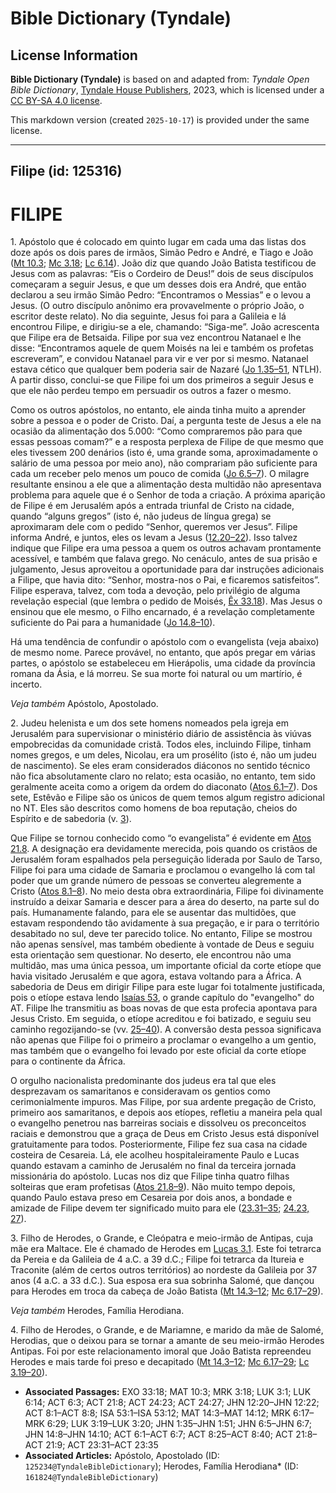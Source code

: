 # Bible Dictionary (Tyndale)

## License Information

**Bible Dictionary (Tyndale)** is based on and adapted from: _Tyndale Open Bible Dictionary_, [Tyndale House Publishers](https://tyndaleopenresources.com/), 2023, which is licensed under a [CC BY-SA 4.0 license](https://creativecommons.org/licenses/by-sa/4.0/legalcode.en).

This markdown version (created `2025-10-17`) is provided under the same license.



--------------------------------

## Filipe (id: 125316)

FILIPE
======

1\. Apóstolo que é colocado em quinto lugar em cada uma das listas dos doze após os dois pares de irmãos, Simão Pedro e André, e Tiago e João ([Mt 10\.3](https://ref.ly/Matt10:3); [Mc 3\.18](https://ref.ly/Mark3:18); [Lc 6\.14](https://ref.ly/Luke6:14)). João diz que quando João Batista testificou de Jesus com as palavras: “Eis o Cordeiro de Deus!” dois de seus discípulos começaram a seguir Jesus, e que um desses dois era André, que então declarou a seu irmão Simão Pedro: “Encontramos o Messias” e o levou a Jesus. (O outro discípulo anônimo era provavelmente o próprio João, o escritor deste relato). No dia seguinte, Jesus foi para a Galileia e lá encontrou Filipe, e dirigiu\-se a ele, chamando: “Siga\-me”. João acrescenta que Filipe era de Betsaida. Filipe por sua vez encontrou Natanael e lhe disse: “Encontramos aquele de quem Moisés na lei e também os profetas escreveram”, e convidou Natanael para vir e ver por si mesmo. Natanael estava cético que qualquer bem poderia sair de Nazaré ([Jo 1\.35–51](https://ref.ly/John1:35-John1:51), NTLH). A partir disso, conclui\-se que Filipe foi um dos primeiros a seguir Jesus e que ele não perdeu tempo em persuadir os outros a fazer o mesmo.

Como os outros apóstolos, no entanto, ele ainda tinha muito a aprender sobre a pessoa e o poder de Cristo. Daí, a pergunta teste de Jesus a ele na ocasião da alimentação dos 5\.000: “Como compraremos pão para que essas pessoas comam?” e a resposta perplexa de Filipe de que mesmo que eles tivessem 200 denários (isto é, uma grande soma, aproximadamente o salário de uma pessoa por meio ano), não comprariam pão suficiente para cada um receber pelo menos um pouco de comida ([Jo 6\.5–7](https://ref.ly/John6:5-John6:7)). O milagre resultante ensinou a ele que a alimentação desta multidão não apresentava problema para aquele que é o Senhor de toda a criação. A próxima aparição de Filipe é em Jerusalém após a entrada triunfal de Cristo na cidade, quando “alguns gregos” (isto é, não judeus de língua grega) se aproximaram dele com o pedido “Senhor, queremos ver Jesus”. Filipe informa André, e juntos, eles os levam a Jesus ([12\.20–22](https://ref.ly/John12:20-John12:22)). Isso talvez indique que Filipe era uma pessoa a quem os outros achavam prontamente acessível, e também que falava grego. No cenáculo, antes de sua prisão e julgamento, Jesus aproveitou a oportunidade para dar instruções adicionais a Filipe, que havia dito: “Senhor, mostra\-nos o Pai, e ficaremos satisfeitos”. Filipe esperava, talvez, com toda a devoção, pelo privilégio de alguma revelação especial (que lembra o pedido de Moisés, [Êx 33\.18](https://ref.ly/Exod33:18)). Mas Jesus o ensinou que ele mesmo, o Filho encarnado, é a revelação completamente suficiente do Pai para a humanidade ([Jo 14\.8–10](https://ref.ly/John14:8-John14:10)).

Há uma tendência de confundir o apóstolo com o evangelista (veja abaixo) de mesmo nome. Parece provável, no entanto, que após pregar em várias partes, o apóstolo se estabeleceu em Hierápolis, uma cidade da província romana da Ásia, e lá morreu. Se sua morte foi natural ou um martírio, é incerto.

*Veja também* Apóstolo, Apostolado.

2\. Judeu helenista e um dos sete homens nomeados pela igreja em Jerusalém para supervisionar o ministério diário de assistência às viúvas empobrecidas da comunidade cristã. Todos eles, incluindo Filipe, tinham nomes gregos, e um deles, Nicolau, era um prosélito (isto é, não um judeu de nascimento). Se eles eram considerados diáconos no sentido técnico não fica absolutamente claro no relato; esta ocasião, no entanto, tem sido geralmente aceita como a origem da ordem do diaconato ([Atos 6\.1–7](https://ref.ly/Acts6:1-Acts6:7)). Dos sete, Estêvão e Filipe são os únicos de quem temos algum registro adicional no NT. Eles são descritos como homens de boa reputação, cheios do Espírito e de sabedoria (v. [3](https://ref.ly/Acts6:3)).

Que Filipe se tornou conhecido como “o evangelista” é evidente em [Atos 21\.8](https://ref.ly/Acts21:8). A designação era devidamente merecida, pois quando os cristãos de Jerusalém foram espalhados pela perseguição liderada por Saulo de Tarso, Filipe foi para uma cidade de Samaria e proclamou o evangelho lá com tal poder que um grande número de pessoas se converteu alegremente a Cristo ([Atos 8\.1–8](https://ref.ly/Acts8:1-Acts8:8)). No meio desta obra extraordinária, Filipe foi divinamente instruído a deixar Samaria e descer para a área do deserto, na parte sul do país. Humanamente falando, para ele se ausentar das multidões, que estavam respondendo tão avidamente à sua pregação, e ir para o território desabitado no sul, deve ter parecido tolice. No entanto, Filipe se mostrou não apenas sensível, mas também obediente à vontade de Deus e seguiu esta orientação sem questionar. No deserto, ele encontrou não uma multidão, mas uma única pessoa, um importante oficial da corte etíope que havia visitado Jerusalém e que agora, estava voltando para a África. A sabedoria de Deus em dirigir Filipe para este lugar foi totalmente justificada, pois o etíope estava lendo [Isaías 53](https://ref.ly/Isa53:1-Isa53:12), o grande capítulo do "evangelho" do AT. Filipe lhe transmitiu as boas novas de que esta profecia apontava para Jesus Cristo. Em seguida, o etíope acreditou e foi batizado, e seguiu seu caminho regozijando\-se (vv. [25–40](https://ref.ly/Acts8:25-Acts8:40)). A conversão desta pessoa significava não apenas que Filipe foi o primeiro a proclamar o evangelho a um gentio, mas também que o evangelho foi levado por este oficial da corte etíope para o continente da África.

O orgulho nacionalista predominante dos judeus era tal que eles desprezavam os samaritanos e consideravam os gentios como cerimonialmente impuros. Mas Filipe, por sua ardente pregação de Cristo, primeiro aos samaritanos, e depois aos etíopes, refletiu a maneira pela qual o evangelho penetrou nas barreiras sociais e dissolveu os preconceitos raciais e demonstrou que a graça de Deus em Cristo Jesus está disponível gratuitamente para todos. Posteriormente, Filipe fez sua casa na cidade costeira de Cesareia. Lá, ele acolheu hospitaleiramente Paulo e Lucas quando estavam a caminho de Jerusalém no final da terceira jornada missionária do apóstolo. Lucas nos diz que Filipe tinha quatro filhas solteiras que eram profetisas ([Atos 21\.8–9](https://ref.ly/Acts21:8-Acts21:9)). Não muito tempo depois, quando Paulo estava preso em Cesareia por dois anos, a bondade e amizade de Filipe devem ter significado muito para ele ([23\.31–35](https://ref.ly/Acts23:31-Acts23:35); [24\.23, 27](https://ref.ly/Acts24:23)).

3\. Filho de Herodes, o Grande, e Cleópatra e meio\-irmão de Antipas, cuja mãe era Maltace. Ele é chamado de Herodes em [Lucas 3\.1](https://ref.ly/Luke3:1). Este foi tetrarca da Pereia e da Galileia de 4 a.C. a 39 d.C.; Filipe foi tetrarca da Itureia e Traconite (além de certos outros territórios) ao nordeste da Galileia por 37 anos (4 a.C. a 33 d.C.). Sua esposa era sua sobrinha Salomé, que dançou para Herodes em troca da cabeça de João Batista ([Mt 14\.3–12](https://ref.ly/Matt14:3-Matt14:12); [Mc 6\.17–29](https://ref.ly/Mark6:17-Mark6:29)).

*Veja também* Herodes, Família Herodiana.

4\. Filho de Herodes, o Grande, e de Mariamne, e marido da mãe de Salomé, Herodias, que o deixou para se tornar a amante de seu meio\-irmão Herodes Antipas. Foi por este relacionamento imoral que João Batista repreendeu Herodes e mais tarde foi preso e decapitado ([Mt 14\.3–12](https://ref.ly/Matt14:3-Matt14:12); [Mc 6\.17–29](https://ref.ly/Mark6:17-Mark6:29); [Lc 3\.19–20](https://ref.ly/Luke3:19-Luke3:20)).

* **Associated Passages:** EXO 33:18; MAT 10:3; MRK 3:18; LUK 3:1; LUK 6:14; ACT 6:3; ACT 21:8; ACT 24:23; ACT 24:27; JHN 12:20–JHN 12:22; ACT 8:1–ACT 8:8; ISA 53:1–ISA 53:12; MAT 14:3–MAT 14:12; MRK 6:17–MRK 6:29; LUK 3:19–LUK 3:20; JHN 1:35–JHN 1:51; JHN 6:5–JHN 6:7; JHN 14:8–JHN 14:10; ACT 6:1–ACT 6:7; ACT 8:25–ACT 8:40; ACT 21:8–ACT 21:9; ACT 23:31–ACT 23:35
* **Associated Articles:** Apóstolo, Apostolado (ID: `125234@TyndaleBibleDictionary`); Herodes, Família Herodiana* (ID: `161824@TyndaleBibleDictionary`)

